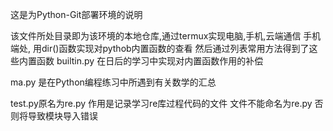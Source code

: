 这是为Python-Git部署环境的说明

该文件所处目录即为该环境的本地仓库,通过termux实现电脑,手机,云端通信
手机端处,
用dir()函数实现对pythob内置函数的查看
然后通过列表常用方法得到了这些内置函数
builtin.py
在日后的学习中实现对内置函数作用的补偿

ma.py
是在Python编程练习中所遇到有关数学的汇总

test.py原名为re.py
作用是记录学习re库过程代码的文件
文件不能命名为re.py 否则将导致模块导入错误

